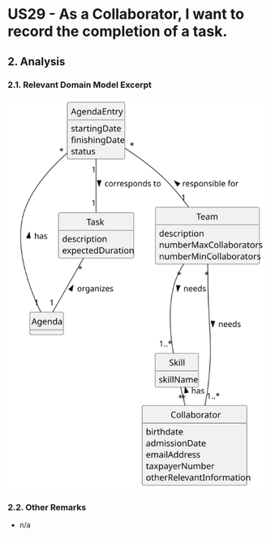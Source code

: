 # US29 - As a Collaborator, I want to record the completion of a task.
## 2. Analysis

### 2.1. Relevant Domain Model Excerpt

![Domain Model](svg/us29-domain-model-Domain_Model_US29.svg)

### 2.2. Other Remarks

* n/a

